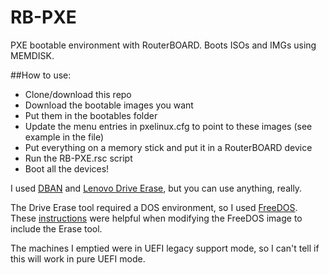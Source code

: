 # RB-PXE
PXE bootable environment with RouterBOARD. Boots ISOs and IMGs using MEMDISK.

##How to use:
- Clone/download this repo
- Download the bootable images you want
- Put them in the bootables folder
- Update the menu entries in pxelinux.cfg to point to these images (see example in the file)
- Put everything on a memory stick and put it in a RouterBOARD device
- Run the RB-PXE.rsc script
- Boot all the devices!


I used [DBAN](http://www.dban.org/) and [Lenovo Drive Erase](http://support.lenovo.com/fi/en/downloads/ds019026), but you can use anything, really.

The Drive Erase tool required a DOS environment, so I used [FreeDOS](http://www.freedos.org). These [instructions](https://possiblelossofprecision.net/?p=4919) were helpful when modifying the FreeDOS image to include the Erase tool.

The machines I emptied were in UEFI legacy support mode, so I can't tell if this will work in pure UEFI mode.
